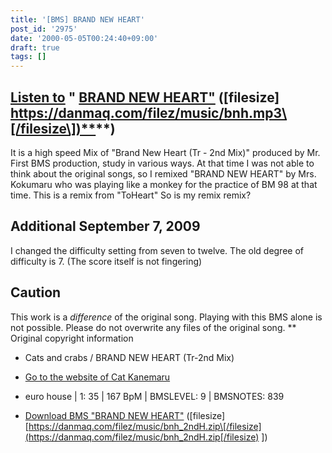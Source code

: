 ```yaml
---
title: '[BMS] BRAND NEW HEART'
post_id: '2975'
date: '2000-05-05T00:24:40+09:00'
draft: true
tags: []
---
```


## [Listen to](/filez/music/bnh.mp3) " [BRAND NEW HEART"](/filez/music/bnh.mp3) (\[filesize\] [https://danmaq.com/filez/music/bnh.mp3\[/filesize\])**](https://danmaq.com/filez/music/bnh.mp3[/filesize])**)

It is a high speed Mix of "Brand New Heart (Tr - 2nd Mix)" produced by Mr. First BMS production, study in various ways. At that time I was not able to think about the original songs, so I remixed "BRAND NEW HEART" by Mrs. Kokumaru who was playing like a monkey for the practice of BM 98 at that time. This is a remix from "ToHeart" So is my remix remix?

## Additional September 7, 2009

I changed the difficulty setting from seven to twelve. The old degree of difficulty is 7. (The score itself is not fingering)

## Caution

This work is a _difference_ of the original song. Playing with this BMS alone is not possible. Please do not overwrite any files of the original song. ** Original copyright information

*   Cats and crabs / BRAND NEW HEART (Tr-2nd Mix)
*   [Go to the website of Cat Kanemaru](http://knm.sakura.ne.jp/)
*   euro house | 1: 35 | 167 BpM | BMSLEVEL: 9 | BMSNOTES: 839
    
*   [Download BMS "BRAND NEW HEART"](/filez/music/bnh_2ndH.zip) (\[filesize\] [https://danmaq.com/filez/music/bnh_2ndH.zip\[/filesize](https://danmaq.com/filez/music/bnh_2ndH.zip[/filesize) \])
